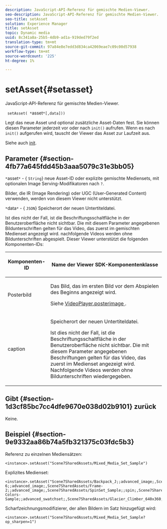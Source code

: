 ```yaml
---
description: JavaScript-API-Referenz für gemischte Medien-Viewer.
seo-description: JavaScript-API-Referenz für gemischte Medien-Viewer.
seo-title: setAsset
solution: Experience Manager
title: setAsset
topic: Dynamic media
uuid: 8c341a8a-25b5-4db9-ad1a-919ded79f2ed
translation-type: tm+mt
source-git-commit: 97a84e8e7edd3d834ca42069eae7c09c00d57938
workflow-type: tm+mt
source-wordcount: '225'
ht-degree: 1%

---
```



# setAsset{#setasset}

JavaScript-API-Referenz für gemischte Medien-Viewer.

` setAsset( *`asset`*[,data]))`

Legt das neue Asset und optional zusätzliche Asset-Daten fest. Sie können diesen Parameter jederzeit vor oder nach `init()` aufrufen. Wenn es nach `init()` aufgerufen wird, tauscht der Viewer das Asset zur Laufzeit aus.

Siehe auch [init](../../../c-html5-s7-aem-asset-viewers/c-html5-mixedmedia-viewer-about/c-html5-mixedmedia-viewer-javascriptapiref/r-html5-mixedmedia-javascriptapiref-init.md#reference-bb4428c155e541b79797f96e17c068ae).

## Parameter {#section-4fb77a645fdd45b3aaa5079c31e3bb05}

`*`asset`*`  - {  `String`} neue Asset-ID oder explizite gemischte Mediensets, mit optionalen Image Serving-Modifikatoren nach  `?`.

Bilder, die IR (Image Rendering) oder UGC (User-Generated Content) verwenden, werden von diesem Viewer nicht unterstützt.

`*`data`*` - {  `JSON`} Speicherort der neuen Untertiteldatei.

Ist dies nicht der Fall, ist die Beschriftungsschaltfläche in der Benutzeroberfläche nicht sichtbar. Die mit diesem Parameter angegebenen Bildunterschriften gelten für das Video, das zuerst im gemischten Medienset angezeigt wird. nachfolgende Videos werden ohne Bildunterschriften abgespielt. Dieser Viewer unterstützt die folgenden Komponenten-IDs:

<table id="table_7B5DD9303EF44ADD847B13FFEAD135D9"> 
 <thead> 
  <tr> 
   <th colname="col1" class="entry"> <p>Komponenten-ID </p> </th> 
   <th colname="col2" class="entry"> <p>Name der Viewer SDK-Komponentenklasse </p> </th> 
  </tr> 
 </thead>
 <tbody> 
  <tr> 
   <td colname="col1"> <p> <span class="codeph"> Posterbild  </span> </p> </td> 
   <td colname="col2"> <p>Das Bild, das im ersten Bild vor dem Abspielen des Beginns angezeigt wird. </p> <p>Siehe <a href="../../../c-html5-s7-aem-asset-viewers/c-html5-mixedmedia-viewer-about/r-html5-mixedmedia-viewer-config-attrib/r-html5-mixedmedia-viewer-config-attrib-videoplayer-posterimage.md#reference-f424ad0f278b4d14b86ea55e3a73c52b" format="dita" scope="local"> VideoPlayer.posterimage </a>. </p> </td> 
  </tr> 
  <tr> 
   <td colname="col1"> <p> <span class="codeph"> caption  </span> </p> </td> 
   <td colname="col2"> <p> Speicherort der neuen Untertiteldatei. </p> <p>Ist dies nicht der Fall, ist die Beschriftungsschaltfläche in der Benutzeroberfläche nicht sichtbar. Die mit diesem Parameter angegebenen Beschriftungen gelten für das Video, das zuerst im Medienset angezeigt wird. Nachfolgende Videos werden ohne Bildunterschriften wiedergegeben. </p> </td> 
  </tr> 
 </tbody> 
</table>

## Gibt {#section-1d3cf85bc7cc4dfe9670e038d02b9101} zurück

Keine.

## Beispiel {#section-9e9332aa86b74a5fb321375c03fdc5b3}

Referenz zu einzelnen Mediensätzen:

```
<instance>.setAsset("Scene7SharedAssets/Mixed_Media_Set_Sample")
```

Explizites Medienset:

```
<instance>.setAsset("Scene7SharedAssets/Backpack_J;;advanced_image;,Scene7SharedAssets/Frame-6;;advanced_image;,Scene7SharedAssets/Frame-2;;advanced_image;,Scene7SharedAssets/SpinSet_Sample;;spin;,Scene7SharedAssets/ImageSet-Colors-Sample;;advanced_swatchset;,Scene7SharedAssets/Glacier_Climber_640x360;Scene7SharedAssets/Glacier_Climber_640x360;video;")
```

Scharfzeichnungsmodifizierer, der allen Bildern im Satz hinzugefügt wird:

```
<instance>.setAsset("Scene7SharedAssets/Mixed_Media_Set_Sample?op_sharpen=1")
```

